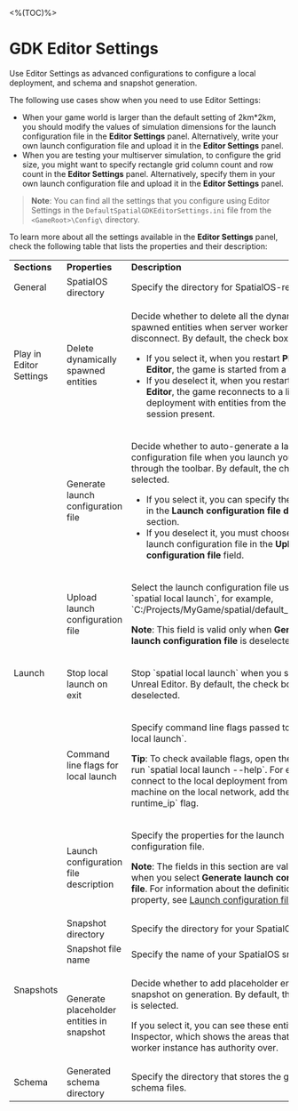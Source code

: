 <%(TOC)%>
# GDK Editor Settings

Use Editor Settings as advanced configurations to configure a local deployment, and schema and snapshot generation.

The following use cases show when you need to use Editor Settings:

- When your game world is larger than the default setting of 2km*2km, you should modify the values of simulation dimensions for the launch configuration file in the **Editor Settings** panel. Alternatively, write your own launch configuration file and upload it in the **Editor Settings** panel.
- When you are testing your multiserver simulation, to configure the grid size, you might want to specify rectangle grid column count and row count in the **Editor Settings** panel. Alternatively, specify them in your own launch configuration file and upload it in the **Editor Settings** panel.

> **Note**: You can find all the settings that you configure using Editor Settings in the `DefaultSpatialGDKEditorSettings.ini` file from the `<GameRoot>\Config\` directory.

To learn more about all the settings available in the **Editor Settings** panel, check the following table that lists the properties and their description:

<table>
<tbody>
<tr>
<td><strong>Sections</strong></td>
<td><strong>Properties</strong></td>
<td><strong>Description</strong></td>
</tr>
<tr>
<td>General</td>
<td><span style="font-weight: 400;">SpatialOS directory</span></td>
<td><span style="font-weight: 400;">Specify the directory for SpatialOS-related files.</span></td>
</tr>
<tr>
<td>Play in Editor Settings</td>
<td>Delete dynamically spawned entities</td>
<td>
<p>Decide whether to delete all the dynamically spawned entities when server workers disconnect. By default, the check box is selected.</p>
<ul>
<li>If you select it, when you restart <strong>Play In Editor</strong>, the game is started from a clean state.</li>
<li>If you deselect it, when you restart <strong>Play In Editor</strong>, the game reconnects to a live deployment with entities from the previous session present.</li>
</ul>
</td>
</tr>
<tr>
<td rowspan="5">Launch</td>
<td>Generate launch configuration file</td>
<td>
<p>Decide whether to auto-generate a launch configuration file when you launch your project through the toolbar. By default, the check box is selected.</span></p>
<ul>
<li>If you select it, you can specify the properties in the <strong>Launch configuration file description</strong> section.</span></li>
<li>If you deselect it, you must choose your own launch configuration file in the <strong>Upload launch configuration file</strong> field.</li>
</ul>
</td>
</tr>
<tr>
<td>Upload launch configuration file</td>
<td>
<p>Select the launch configuration file used for `spatial local launch`, for example, `C:/Projects/MyGame/spatial/default_launch.json`.</p>
<p><span style="font-weight: 400;"><strong>Note</strong>: This field is valid only when <strong>Generate launch configuration file</strong> is deselected.</span></p>
</td>
</tr>
<tr>
<td>Stop local launch on exit</td>
<td>
<p>Stop `spatial local launch` when you shut down Unreal Editor. By default, the check box is deselected.</p>
</td>
</tr>
<tr>
<td>Command line flags for local launch</td>
<td>
<p>Specify command line flags passed to `spatial local launch`.</p>
<p><strong>Tip</strong>: To check available flags, open the CLI and run `spatial local launch --help`. For example, to connect to the local deployment from a different machine on the local network, add the `--runtime_ip` flag.</p>
</td>
</tr>
<tr>
<td>Launch configuration file description</td>
<td>
<p>Specify the properties for the launch configuration file.</p>
<p><strong>Note</strong>: The fields in this section are valid only when you select <strong>Generate launch configuration file</strong>. For information about the definition of each property, see <a href="https://docs.improbable.io/reference/13.7/shared/project-layout/launch-config">Launch configuration file</a>.</p>
</td>
</tr>
<tr>
<td rowspan="3">Snapshots</td>
<td>Snapshot directory</td>
<td>Specify the directory for your SpatialOS snapshot.</td>
</tr>
<tr>
<td>Snapshot file name</td>
<td>Specify the name of your SpatialOS snapshot file.</td>
</tr>
<tr>
<td>Generate placeholder entities in snapshot</td>
<td>
<p>Decide whether to add placeholder entities to the snapshot on generation. By default, the check box is selected.</span></p>
<p>If you select it, you can see these entities in the Inspector, which shows the areas that the server-worker instance has authority over.</p>
</td>
</tr>
<tr>
<td>Schema</td>
<td>Generated schema directory</td>
<td>Specify the directory that stores the generated schema files.</td>
</tr>
</tbody>
</table>
